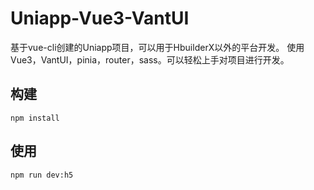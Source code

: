 # Uniapp-Vue3-VantUI
基于vue-cli创建的Uniapp项目，可以用于HbuilderX以外的平台开发。
使用Vue3，VantUI，pinia，router，sass。可以轻松上手对项目进行开发。

## 构建
```
npm install
```

## 使用
```
npm run dev:h5
```
